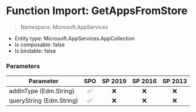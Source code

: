 # Function Import: GetAppsFromStore

> Namespace: Microsoft.AppServices

- Entity type: Microsoft.AppServices.AppCollection
- Is composable: false
- Is bindable: false

### Parameters

Parameter | SPO | SP 2019 | SP 2016 | SP 2013
----------|:---:|:-------:|:-------:|:-------:
addInType (Edm.String) | ✅ | ❌ | ❌ | ❌
queryString (Edm.String) | ✅ | ❌ | ❌ | ❌